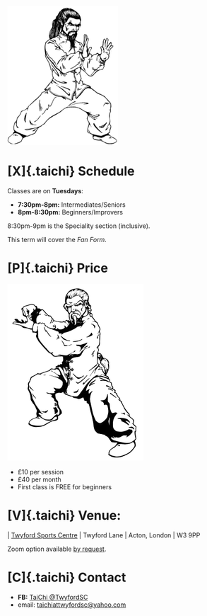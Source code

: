 

![](img/taichi-practitioner.png)

# [X]{.taichi} Schedule 

Classes are on **Tuesdays**:

* **7:30pm-8pm:** Intermediates/Seniors
* **8pm-8:30pm:** Beginners/Improvers

8:30pm-9pm is the Speciality section (inclusive). 

This term will cover the *Fan Form*.

# [P]{.taichi} Price 

![](img/paytheman.png)

* £10 per session
* £40 per month
* First class is FREE for beginners

# [V]{.taichi} Venue: 

| [Twyford Sports Centre](https://www.openstreetmap.org/node/287912592)
| Twyford Lane
| Acton, London
| W3 9PP 

Zoom option available [by request](mailto:taichiattwyfordsc@yahoo.com).

# [C]{.taichi} Contact

* **FB:** [TaiChi @TwyfordSC](https://www.facebook.com/groups/419314689786991/) 
* email: <taichiattwyfordsc@yahoo.com>
